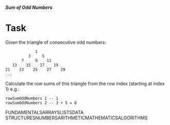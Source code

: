 ***Sum of Odd Numbers***

Task
====
Given the triangle of consecutive odd numbers:

```
             1
          3     5
       7     9    11
   13    15    17    19
21    23    25    27    29
...
```

Calculate the row sums of this triangle from the row index (starting at index 1) e.g.:

```
rowSumOddNumbers 1 -- 1
rowSumOddNumbers 2 -- 3 + 5 = 8
```

FUNDAMENTALSARRAYSLISTSDATA STRUCTURESNUMBERSARITHMETICMATHEMATICSALGORITHMS